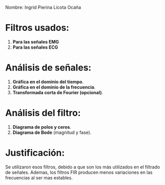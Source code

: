 Nombre: Ingrid Pierina Licota Ocaña

# Filtros usados:

1. **Para las señales EMG**
2. **Para las señales ECG**

# Análisis de señales:

1. **Gráfica en el dominio del tiempo**.
2. **Gráfica en el dominio de la frecuencia**.
3. **Transformada corta de Fourier (opcional)**.

# Análisis del filtro:

1. **Diagrama de polos y ceros**.
2. **Diagrama de Bode** (magnitud y fase).

# Justificación:
Se utilizaron esos filtros, debido a que son los más utilizados en el filtrado de señales. Ademas, los filtros FIR producen menos variaciones en las frecuencias al ser mas estables.
